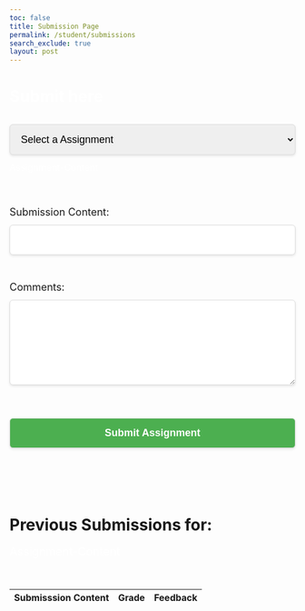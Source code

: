 ```yaml
---
toc: false
title: Submission Page
permalink: /student/submissions
search_exclude: true
layout: post
---
```


<title>Submission Form</title>
<style>
    #timer-container {
        text-align: center;
        font-size: 24px;
        font-family: Arial, sans-serif;
        margin-top: 20px;
    }
    #time-left {
        font-weight: bold;
        transition: color 0.3s ease;
    }
    select, input[type="url"], textarea, button {
        width: 100%;
        padding: 15px; 
        font-size: 18px; 
        margin: 12px 0; 
        border: 1px solid #ddd;
        border-radius: 6px; 
        box-shadow: 0 2px 4px rgba(0, 0, 0, 0.1);
    }
    textarea {
        resize: vertical;
        min-height: 150px; 
    }
    button {
        background-color: #4CAF50;
        color: white;
        font-size: 18px; 
        font-weight: bold;
        cursor: pointer;
        transition: background-color 0.3s;
    }
    button:hover {
        background-color: #45A049;
    }
    .modal-content h2 {
        font-size: 28px; 
        color: white;
        margin-bottom: 20px;
    }
    .output-box {
        margin-top: 15px;
        font-size: 30px;
        color: #ffffff;
        animation: moving-glow2 2s infinite;
    }
    .Assignment-Name{
        font-size: 20px; 
        color: white;
    }
    .Assignment-Content{
        font-size: 16px; 
        color: white;
    }
    @keyframes moving-glow {
        0% {
            box-shadow: 0 0 10px rgba(81, 0, 255, 0.8);
        }
        50% {
            box-shadow: 0 0 30px rgba(81, 0, 255, 0.8);
        }
        100% {
            box-shadow: 0 0 10px rgba(81, 0, 255, 0.8);
        }
    }
    @keyframes moving-glow2 {
        0% {
            box-shadow: 0 0 10px rgba(0, 255, 162, 0.8);
        }
        50% {
            box-shadow: 0 0 30px rgba(0, 255, 162, 0.8);
        }
        100% {
            box-shadow: 0 0 10px rgba(0, 255, 162, 0.8);
        }
    }
    @keyframes shake {
        0%, 100% { transform: translateX(0); }
        10%, 30%, 50%, 70%, 90% { transform: translateX(-5px); }
        20%, 40%, 60%, 80% { transform: translateX(5px); }
    }
    .shake {
        animation: shake 0.5s infinite;
    }
</style>

<div id="modal" class="modal">
    <div class="modal-content">
        <h2>Submit here</h2>
        <select id="assignment-select">
            <option value="" disabled selected>Select a Assignment</option>
        </select>
    </div>
    <div class="Assignment-Content" id="Assignment-Content">Assignment-Content</div>
    <div id="timer-container">
        <p id="time-left"></p>
    </div>
    <br><br>
    <div>
        <label for="submissionContent" style="font-size: 18px;">Submission Content:</label>
        <input type="url" id="submissionContent" required />
    </div>
    <br><br>
    <div>
        <label for="comments" style="font-size: 18px;">Comments:</label>
        <textarea id="comments" rows="4" style="width: 100%;"></textarea>
    </div>
    <br><br>
    <button id="submit-assignment">Submit Assignment</button>
    <br><br>
    <div class="output-box" id="outputBox"></div>
    <br><br>
    <h1>Previous Submissions for: </h1>
    <div class="Assignment-Name" id="Assignment-name">Assignment-Content</div>
    <br><br>
    <table id="submissions-table" style="width: 100%; margin-top: 20px;">
        <thead>
            <tr>
                <th>Submisssion Content</th>
                <th>Grade</th>
                <th>Feedback</th>
            </tr>
        </thead>
        <tbody>
            <!-- Submissions will be populated here -->
        </tbody>
    </table>
    
</div>


<script type="module">
    import { javaURI, fetchOptions } from '{{site.baseurl}}/assets/js/api/config.js';
    let selectedTask = "";
    let tasks = "";
    let assignmentIds = [];
    let submissions=[];
    let assignIndex = 0;
    let assignments;
    let userId=-1;
    let Student;

    document.getElementById("submit-assignment").addEventListener("click", Submit);
    function Submit() {
        let urllink_submit=javaURI+"/api/submissions/submit/";
        const submissionContent = document.getElementById('submissionContent').value;
        const comment=document.getElementById('comments').value;
        getUserId();
        if(userId==-1){
            alert("Please login first");
            return;
        }
        const studentId=userId;
        const assigmentId=assignments[assignIndex-1].id;
        urllink_submit+=assigmentId.toString();
        let isLate=false;
        const now = new Date();
        const deadlineDate = new Date(assignments[assignIndex-1].dueDate);
        console.log(now);
        console.log(deadlineDate);
        console.log(deadlineDate-now);
        // const dataRequest = {
        //     "studentId":studentId,
        //     "content": submissionContent,
        //     "comment": comment,
        //     "isLate": deadlineDate - now < 0
        // };
        const formData =  new FormData();
        formData.append('studentId', studentId);
        formData.append('content', submissionContent);
        formData.append('comment', comment);
        formData.append('isLate', isLate);

        // console.log(dataRequest);

        fetch(urllink_submit, {
                fetchOptions,
                method: "POST",
                body: formData
            })
        .then(response => {
            const outputBox = document.getElementById('outputBox');
            if (response.ok) {
                outputBox.innerText = 'Successful Submission! ';
                fetchSubmissions();
                return response.json();
            } else {
                outputBox.innerText = 'Failed Submission! ';
                throw new Error('Failed to submit data: ' + response.statusText);
            }
            

        })
        .then(result => {
            console.log('Submission successful:', result);
        })
        .catch(error => {
            console.error('Error:', error);
        });
    }



    async function fetchAssignments() {
        try {
            const response = await fetch(javaURI+"/api/assignments/debug", fetchOptions);
            assignments=await response.json();
            populateAssignmentDropdown(assignments);
        } catch (error) {
            console.error('Error fetching tasks:', error);
        }
    }

    function populateAssignmentDropdown(Assignments) {
        const assignmentSelect = document.getElementById('assignment-select');
        Assignments.forEach(assignment => {
            const option = document.createElement('option');
            option.value = assignment.name;
            option.textContent = assignment.name;
            assignmentSelect.appendChild(option);
            assignmentIds.push(assignment.id);
        });
    }
    
    document.getElementById("assignment-select").addEventListener("change", function() {
        selectedTask = this.value;
        assignIndex = this.selectedIndex;
        document.getElementById("Assignment-Content").innerText=assignments[assignIndex-1].description;
        console.log(assignments[assignIndex-1].dueDate);
        console.log(calculateTimeLeft(assignments[assignIndex-1].dueDate));
        console.log(assignments[assignIndex-1].timestamp);
        document.getElementById("Assignment-name").innerText= this.value;
        fetchSubmissions();
    });

    function calculateTimeLeft(deadline) {
        const now = new Date();
        const deadlineDate = new Date(deadline);
        const diff = deadlineDate - now;

        if (diff > 0) {
            const days = Math.floor(diff / (1000 * 60 * 60 * 24));
            const hours = Math.floor((diff % (1000 * 60 * 60 * 24)) / (1000 * 60 * 60));
            const minutes = Math.floor((diff % (1000 * 60 * 60)) / (1000 * 60));
        
            const totalTime = deadlineDate - new Date(deadline);  
            const timeLeft = deadlineDate - now;
            const percentageLeft = (timeLeft / totalTime) * 100;
            updateTimeText(days,hours,minutes);

            return `${days}d ${hours}h ${minutes}m left`;
        } else {
            updateTimeText(-0.5,-0.5,-0.5); 
            return "Deadline Passed";
        }
    }

    function updateTimeText(days, hours, minutes) {
        const timeLeftElement = document.getElementById('time-left');
        let message = '';
        let color = '';
        let shouldShake = false;
        if (days > 3) {
            message = `Time Left: ${days}d ${hours}h ${minutes}m`;
            color = 'green';
        } else if (days <= 3 && days > 0) {
            message = `Time Left: ${days}d ${hours}h ${minutes}m (Hurry up!)`;
            color = 'orange';
        } else if (days <= 0 && (hours > 0 || minutes > 0)) {
            message = `Time Left: ${hours}h ${minutes}m (Almost due!)`;
            color = 'red';
            shouldShake = true;
        } else {
            message = 'Deadline Passed';
            color = 'red';
            shouldShake = true;
        }

        timeLeftElement.textContent = message;
        timeLeftElement.style.color = color;

        if (shouldShake) {
            timeLeftElement.classList.add('shake');
        } else {
            timeLeftElement.classList.remove('shake');
        }
    }


     async function getUserId(){
        const url_persons = `${javaURI}/api/person/get`;
        await fetch(url_persons, fetchOptions)
            .then(response => {
                if (!response.ok) {
                    throw new Error(`Spring server response: ${response.status}`);
                }
                return response.json();
            })
            .then(data => {
                userId=data.id;


            })
            .catch(error => {
                console.error("Java Database Error:", error);
            });
    }


    

    async function fetchSubmissions(){
        const urllink=javaURI+"/api/submissions/getSubmissions";
        const urllink2=javaURI+"/assignment/"+assignIndex.toString();
        const theUserId=await getUserId();
        try {
            const response = await fetch(`${urllink}/${userId}`, fetchOptions);
            console.log(response);
            const Submissions=await response;
            populateSubmissionsTable(Submissions);
        } catch (error) {
            console.error('Error fetching submissions:', error);
        }
    }

    function populateSubmissionsTable(submissions) {
        const tableBody = document.getElementById('submissions-table').getElementsByTagName('tbody')[0];
        tableBody.innerHTML = ''; 
    
        submissions.forEach(submission => {
            const row = document.createElement('tr');
            console.log(submission.assignmentid+" "+assignIndex);
            if(submission.assignmentid==assignIndex){
                const contentCell = document.createElement('td');
                contentCell.textContent = submission.content || 'N/A'; 
                row.appendChild(contentCell);
    
                const gradeCell = document.createElement('td');
                gradeCell.textContent = submission.grade || 'Ungraded'; 
                row.appendChild(gradeCell);
                console.log(submission.grade);
    
                const feedbackCell = document.createElement('td');
                feedbackCell.textContent = submission.feedback || 'No feedback yet'; 
                row.appendChild(feedbackCell);
    
    
                
                tableBody.appendChild(row);
            }
    
           
        });
    }

    getUserId();
    fetchSubmissions();
    fetchAssignments();
</script>